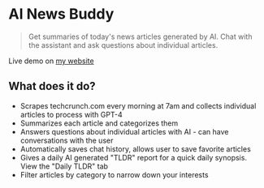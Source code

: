 # AI News Buddy

> Get summaries of today's news articles generated by AI. Chat with the assistant and ask questions about individual articles.

Live demo on [my website](https://www.sebthedeveloper.com/demos/ai-news-buddy)

## What does it do?

- Scrapes techcrunch.com every morning at 7am and collects individual articles to process with GPT-4
- Summarizes each article and categorizes them
- Answers questions about individual articles with AI - can have conversations with the user
- Automatically saves chat history, allows user to save favorite articles
- Gives a daily AI generated "TLDR" report for a quick daily synopsis. View the "Daily TLDR" tab
- Filter articles by category to narrow down your interests
